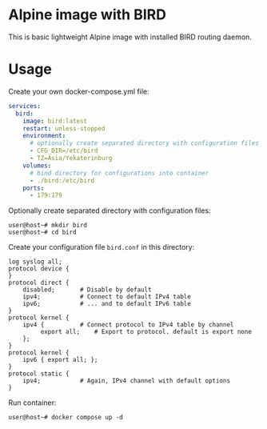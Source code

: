# Alpine image with BIRD
This is basic lightweight Alpine image with installed BIRD routing daemon.
# Usage
Create your own docker-compose.yml file:
```yaml
services:
  bird:
    image: bird:latest
    restart: unless-stopped
    environment:
      # optionally create separated directory with configuration files
      - CFG_DIR=/etc/bird
      - TZ=Asia/Yekaterinburg
    volumes:
      # bind directory for configurations into container
      - ./bird:/etc/bird
    ports:
      - 179:179
```
Optionally create separated directory with configuration files:
```shell
user@host~# mkdir bird
user@host~# cd bird
```
Create your configuration file `bird.conf` in this directory:
```
log syslog all;
protocol device {
}
protocol direct {
	disabled;		# Disable by default
	ipv4;			# Connect to default IPv4 table
	ipv6;			# ... and to default IPv6 table
}
protocol kernel {
	ipv4 {			# Connect protocol to IPv4 table by channel
	     export all;	# Export to protocol. default is export none
	};
}
protocol kernel {
	ipv6 { export all; };
}
protocol static {
	ipv4;			# Again, IPv4 channel with default options
}
```
Run container:
```shell
user@host~# docker compose up -d
```

